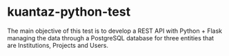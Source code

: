 # kuantaz-python-test
The main objective of this test is to develop a REST API with Python + Flask managing the data through a PostgreSQL database for three entities that are Institutions, Projects and Users.
